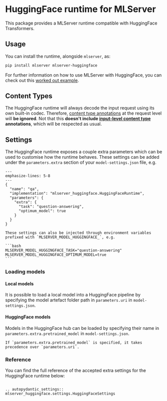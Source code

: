 # HuggingFace runtime for MLServer

This package provides a MLServer runtime compatible with HuggingFace Transformers.

## Usage

You can install the runtime, alongside `mlserver`, as:

```bash
pip install mlserver mlserver-huggingface
```

For further information on how to use MLServer with HuggingFace, you can check
out this [worked out example](../../docs/examples/huggingface/README.md).

## Content Types

The HuggingFace runtime will always decode the input request using its own
built-in codec.
Therefore, [content type annotations](../../docs/user-guide/content-type) at
the request level will **be ignored**.
Not that this **doesn't include [input-level content
type](../../docs/user-guide/content-type#Codecs) annotations**, which will be
respected as usual.

## Settings

The HuggingFace runtime exposes a couple extra parameters which can be used to
customise how the runtime behaves.
These settings can be added under the `parameters.extra` section of your
`model-settings.json` file, e.g.

```{code-block} json
---
emphasize-lines: 5-8
---
{
  "name": "qa",
  "implementation": "mlserver_huggingface.HuggingFaceRuntime",
  "parameters": {
    "extra": {
      "task": "question-answering",
      "optimum_model": true
    }
  }
}
```

````{note}
These settings can also be injected through environment variables prefixed with `MLSERVER_MODEL_HUGGINGFACE_`, e.g.

```bash
MLSERVER_MODEL_HUGGINGFACE_TASK="question-answering"
MLSERVER_MODEL_HUGGINGFACE_OPTIMUM_MODEL=true
```
````

### Loading models
#### Local models
It is possible to load a local model into a HuggingFace pipeline by specifying the model artefact folder path in `parameters.uri` in `model-settings.json`.

#### HuggingFace models
Models in the HuggingFace hub can be loaded by specifying their name in `parameters.extra.pretrained_model` in `model-settings.json`.

````{note}
If `parameters.extra.pretrained_model` is specified, it takes precedence over `parameters.uri`.
````

### Reference

You can find the full reference of the accepted extra settings for the
HuggingFace runtime below:

```{eval-rst}

.. autopydantic_settings:: mlserver_huggingface.settings.HuggingFaceSettings
```
